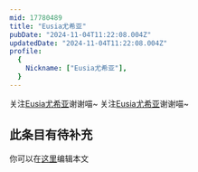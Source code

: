 ```yaml
---
mid: 17780489
title: "Eusia尤希亚"
pubDate: "2024-11-04T11:22:08.004Z"
updatedDate: "2024-11-04T11:22:08.004Z"
profile:
  {
    Nickname: ["Eusia尤希亚"],
  }
---
```


关注[Eusia尤希亚](https://space.bilibili.com/17780489)谢谢喵~ 关注[Eusia尤希亚](https://space.bilibili.com/17780489)谢谢喵~

## 此条目有待补充
你可以在[这里](https://github.com/Yuhanawa/VTuber.ICU/edit/master/src/content/v/Eusia尤希亚/index.md)编辑本文
